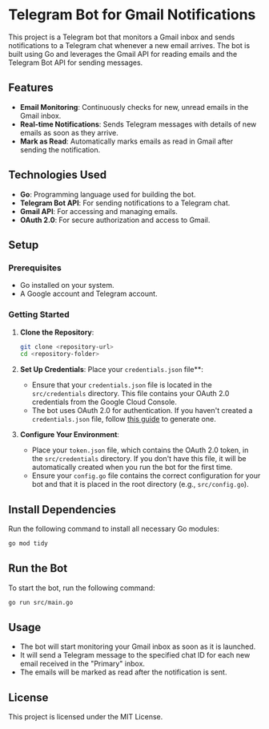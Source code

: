 # Telegram Bot for Gmail Notifications

This project is a Telegram bot that monitors a Gmail inbox and sends notifications to a Telegram chat whenever a new email arrives. The bot is built using Go and leverages the Gmail API for reading emails and the Telegram Bot API for sending messages.

## Features

- **Email Monitoring**: Continuously checks for new, unread emails in the Gmail inbox.
- **Real-time Notifications**: Sends Telegram messages with details of new emails as soon as they arrive.
- **Mark as Read**: Automatically marks emails as read in Gmail after sending the notification.

## Technologies Used

- **Go**: Programming language used for building the bot.
- **Telegram Bot API**: For sending notifications to a Telegram chat.
- **Gmail API**: For accessing and managing emails.
- **OAuth 2.0**: For secure authorization and access to Gmail.

## Setup

### Prerequisites

- Go installed on your system.
- A Google account and Telegram account.

### Getting Started

1. **Clone the Repository**:
   ```bash
   git clone <repository-url>
   cd <repository-folder>

2. **Set Up Credentials**:
   Place your `credentials.json` file**:
   - Ensure that your `credentials.json` file is located in the `src/credentials` directory. This file contains your OAuth 2.0 credentials from the Google Cloud Console.
   - The bot uses OAuth 2.0 for authentication. If you haven't created a `credentials.json` file, follow [this guide](https://developers.google.com/identity/protocols/oauth2) to generate one.

3. **Configure Your Environment**:
   - Place your `token.json` file, which contains the OAuth 2.0 token, in the `src/credentials` directory. If you don't have this file, it will be automatically created when you run the bot for the first time.
   - Ensure your `config.go` file contains the correct configuration for your bot and that it is placed in the root directory (e.g., `src/config.go`).

## Install Dependencies

Run the following command to install all necessary Go modules:

```bash
go mod tidy
```

## Run the Bot

To start the bot, run the following command:

```bash
go run src/main.go
```

## Usage

- The bot will start monitoring your Gmail inbox as soon as it is launched.
- It will send a Telegram message to the specified chat ID for each new email received in the "Primary" inbox.
- The emails will be marked as read after the notification is sent.

## License

This project is licensed under the MIT License.
